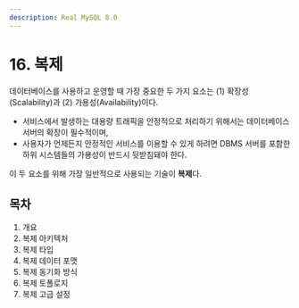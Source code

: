 ```yaml
---
description: Real MySQL 8.0
---
```


# 16. 복제

데이터베이스를 사용하고 운영할 때 가장 중요한 두 가지 요소는 (1) 확장성(Scalability)과 (2) 가용성(Availability)이다.

- 서비스에서 발생하는 대용량 트래픽을 안정적으로 처리하기 위해서는 데이터베이스 서버의 확장이 필수적이며, 
- 사용자가 언제든지 안정적인 서비스를 이용할 수 있게 하려면 DBMS 서버를 포함한 하위 시스템들의 가용성이 반드시 뒷받침돼야 한다.

이 두 요소를 위해 가장 일반적으로 사용되는 기술이 **복제**다.

## 목차

1. 개요
2. 복제 아키텍처
3. 복제 타입
4. 복제 데이터 포맷
5. 복제 동기화 방식
6. 복제 토폴로지
7. 복제 고급 설정